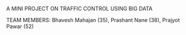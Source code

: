 A MINI PROJECT
ON
TRAFFIC CONTROL USING BIG DATA

TEAM MEMBERS:
Bhavesh Mahajan (35),
Prashant Nane (38),
Prajyot Pawar (52)
